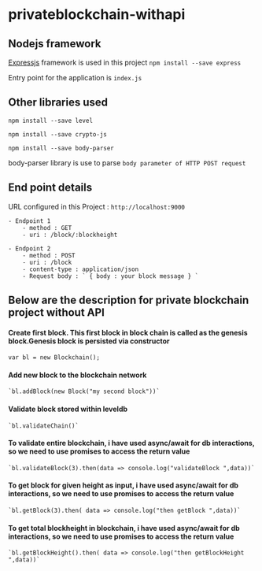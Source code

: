 # privateblockchain-withapi

## Nodejs framework

[Expressjs](https://expressjs.com/) framework is used in this project
` npm install --save express `

Entry point for the application is `index.js`

## Other libraries used
` npm install --save level `

` npm install --save crypto-js `

` npm install --save body-parser `


body-parser library is use to parse `body parameter of HTTP POST request`

## End point details

URL configured in this Project : `http://localhost:9000` 

    - Endpoint 1
        - method : GET
        - uri : /block/:blockheight
    
    - Endpoint 2 
        - method : POST
        - uri : /block
        - content-type : application/json
        - Request body : ` { body : your block message } `

## Below are the description for private blockchain project without API


#### Create first block. This first block in block chain is called as the genesis block.Genesis block is persisted via constructor

`var bl = new Blockchain();`

#### Add new block to the blockchain network

    `bl.addBlock(new Block("my second block"))`


#### Validate block stored within leveldb

    `bl.validateChain()`

#### To validate entire blockchain, i have used async/await for db interactions, so we need to use promises to access the return value

    `bl.validateBlock(3).then(data => console.log("validateBlock ",data))`

#### To get block for given height as input, i have used async/await for db interactions, so we need to use promises to access the return value

    `bl.getBlock(3).then( data => console.log("then getBlock ",data))`

#### To get total blockheight in blockchain, i have used async/await for db interactions, so we need to use promises to access the return value

    `bl.getBlockHeight().then( data => console.log("then getBlockHeight ",data))`



